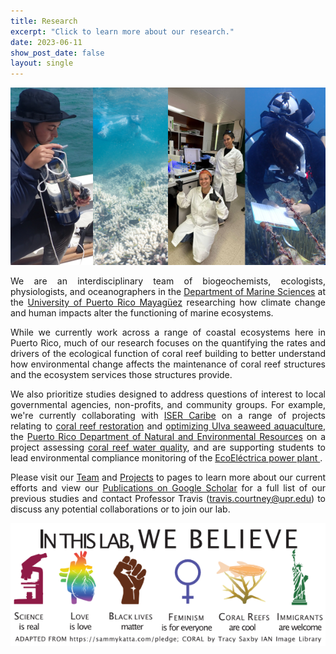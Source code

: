 ```yaml
---
title: Research
excerpt: "Click to learn more about our research."
date: 2023-06-11
show_post_date: false
layout: single
---
```


<div style="text-align: center;">
<img src="featured-hex.png" width="600"> 
</a>
</div>

<div style="text-align: justify;">

We are an interdisciplinary team of biogeochemists, ecologists, physiologists, and oceanographers in the [Department of Marine Sciences](https://www.uprm.edu/cima/) at the [University of Puerto Rico Mayagüez](https://www.uprm.edu/) researching how climate change and human impacts alter the functioning of marine ecosystems. 

While we currently work across a range of coastal ecosystems here in Puerto Rico, much of our research focuses on the quantifying the rates and drivers of the ecological function of coral reef building to better understand how environmental change affects the maintenance of coral reef structures and the ecosystem services those structures provide.

We also prioritize studies designed to address questions of interest to local governmental agencies, non-profits, and community groups. For example, we're currently collaborating with [ISER Caribe](https://www.isercaribe.org/) on a range of projects relating to [coral reef restoration](https://theberglab.com/projects/restorationmonitoring/) and [optimizing Ulva seaweed aquaculture](https://theberglab.com/projects/ulvaaquaculture/), the [Puerto Rico Department of Natural and Environmental Resources](https://www.drna.pr.gov/) on a project assessing [coral reef water quality](https://theberglab.com/projects/waterqualitymonitoring/), and are supporting students to lead environmental compliance monitoring of the [EcoEléctrica power plant ](https://theberglab.com/projects/environmentalcompliance/).

Please visit our [Team](https://theberglab.com/team/) and [Projects](https://theberglab.com/projects/) to pages to learn more about our current efforts and view our [Publications on Google Scholar](https://scholar.google.com/citations?hl=en&user=hK_DxtUAAAAJ) for a full list of our previous studies and contact Professor Travis (travis.courtney@upr.edu) to discuss any potential collaborations or to join our lab.

</div>

<div style="text-align: center;">
<img src="we-believe.png" width="600"> 
</a>
</div>